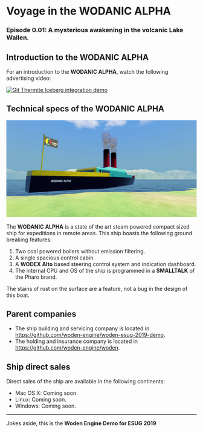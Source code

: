 # Voyage in the WODANIC ALPHA
### Episode 0.01: A mysterious awakening in the volcanic Lake Wallen.

## Introduction to the **WODANIC ALPHA**
For an introduction to the **WODANIC ALPHA**, watch the following advertising
video:


[![Git Thermite Iceberg integration demo](http://img.youtube.com/vi/p7blxmlhHQQ/0.jpg)](http://www.youtube.com/watch?v=p7blxmlhHQQ "Voyage in the WODANIC ALPHA")

## Technical specs of the **WODANIC ALPHA**

![WODANIC ALPHA Picture](images/wodanic-alpha-picture.jpeg)

The **WODANIC ALPHA** is a state of the art steam powered compact sized ship for expeditions in remote areas. This ship boasts the following ground breaking
features:

1. Two coal powered boilers without emission filtering.
2. A single spacious control cabin.
3. A **WODEX Alto** based steering control system and indication dashboard.
4. The internal CPU and OS of the ship is programmed in a **SMALLTALK** of
    the Pharo brand.

The stains of rust on the surface are a feature, not a bug in the design of
this boat.

## Parent companies

* The ship building and servicing company is located in <https://github.com/woden-engine/woden-esug-2019-demo>.
* The holding and insurance company is located in <https://github.com/woden-engine/woden>.

## Ship direct sales

Direct sales of the ship are available in the following continents:

* Mac OS X: Coming soon.
* Linux: Coming soon.
* Windows: Coming soon.

-------
Jokes aside, this is the **Woden Engine Demo for ESUG 2019**
